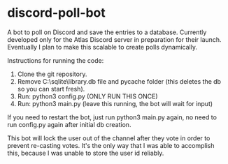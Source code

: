 # discord-poll-bot

A bot to poll on Discord and save the entries to a database. Currently developed only for the Atlas Discord server in preparation for their launch. Eventually I plan to make this scalable to create polls dynamically.


Instructions for running the code:

1. Clone the git repository.
2. Remove C:\sqlite\library.db file and pycache folder (this deletes the db so you can start fresh).
3. Run:
      python3 config.py (ONLY RUN THIS ONCE)
4. Run:
      python3 main.py (leave this running, the bot will wait for input)

If you need to restart the bot, just run python3 main.py again, no need to run config.py again after initial db creation.


This bot will lock the user out of the channel after they vote in order to prevent re-casting votes. It's the only way that I was able to accomplish this, because I was unable to store the user id reliably.
